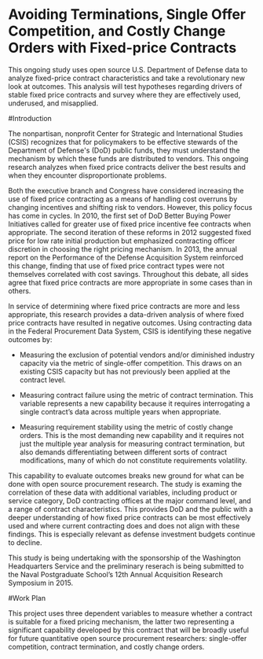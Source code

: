 # Avoiding Terminations, Single Offer Competition, and Costly Change Orders with Fixed-price Contracts
This ongoing study uses open source U.S. Department of Defense data to analyze fixed-price contract characteristics and take a revolutionary new look at outcomes. This analysis will test hypotheses regarding drivers of stable fixed price contracts and survey where they are effectively used, underused, and misapplied.

#Introduction

The nonpartisan, nonprofit Center for Strategic and International Studies (CSIS) recognizes that for policymakers to be effective stewards of the Department of Defense's (DoD) public funds, they must understand the mechanism by which these funds are distributed to vendors. This ongoing research analyzes when fixed price contracts deliver the best results and when they encounter disproportionate problems.

Both the executive branch and Congress have considered increasing the use of fixed price contracting as a means of handling cost overruns by changing incentives and shifting risk to vendors. However, this policy focus has come in cycles. In 2010, the first set of DoD Better Buying Power Initiatives called for greater use of fixed price incentive fee contracts when appropriate. The second iteration of these reforms in 2012 suggested fixed price for low rate initial production but emphasized contracting officer discretion in choosing the right pricing mechanism. In 2013, the annual report on the Performance of the Defense Acquisition System reinforced this change, finding that use of fixed price contract types were not themselves correlated with cost savings. Throughout this debate, all sides agree that fixed price contracts are more appropriate in some cases than in others.

In service of determining where fixed price contracts are more and less appropriate, this research provides a data-driven analysis of where fixed price contracts have resulted in negative outcomes. Using contracting data in the Federal Procurement Data System, CSIS is identifying these negative outcomes by:

  * Measuring the exclusion of potential vendors and/or diminished industry capacity via the metric of single-offer           competition. This draws on an existing CSIS capacity but has not previously been applied at the contract level.

  * Measuring contract failure using the metric of contract termination. This variable represents a new capability because it      requires interrogating a single contract’s data across multiple years when appropriate.

  * Measuring requirement stability using the metric of costly change orders. This is the most demanding new capability and      it requires not just the multiple year analysis for measuring contract termination, but also demands differentiating         between different sorts of contract modifications, many of which do not constitute requirements volatility.

This capability to evaluate outcomes breaks new ground for what can be done with open source procurement research. The study is examing the correlation of these data with additional variables, including product or service category, DoD contracting offices at the major command level, and a range of contract characteristics. This provides DoD and the public with a deeper understanding of how fixed price contracts can be most effectively used and where current contracting does and does not align with these findings. This is especially relevant as defense investment budgets continue to decline.

This study is being undertaking with the sponsorship of the Washington Headquarters Service and the preliminary reserach is being submitted to the Naval Postgraduate School’s 12th Annual Acquisition Research Symposium in 2015.

#Work Plan

This project uses three dependent variables to measure whether a contract is suitable for a fixed pricing mechanism, the latter two representing a significant capability developed by this contract that will be broadly useful for future quantitative open source procurement researchers: single-offer competition, contract termination, and costly change orders.

